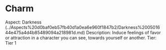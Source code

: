 # Charm

Aspect: Darkness (../Aspects%20d0baf0eb57fb40d1a0ea6e960f1847b2/Darkness%200501644e475a4d4b85489094a218981d.md)
Description: Induce feelings of favor or attraction in a character you can see, towards yourself or another.
Tier: Tier 1